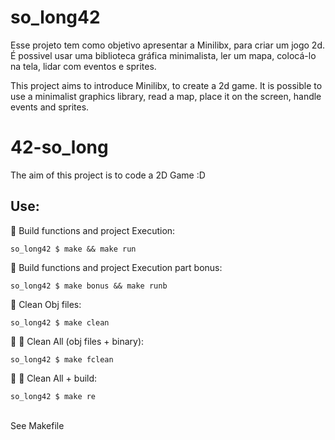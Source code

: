 # so_long42
Esse projeto tem como objetivo apresentar a Minilibx, para criar um jogo 2d. É possivel usar uma biblioteca gráfica minimalista, ler um mapa, colocá-lo na tela, lidar com eventos e sprites.

This project aims to introduce Minilibx, to create a 2d game.  It is possible to use a minimalist graphics library, read a map, place it on the screen, handle events and sprites. <br/>

# 42-so_long
The aim of this project is to code a 2D Game :D <br>
## Use:
🚧
Build functions and project Execution:<br/>
```
so_long42 $ make && make run
```
🚧
Build functions and project Execution part bonus:<br/>
```
so_long42 $ make bonus && make runb
```
🚿
Clean Obj files:<br/>
```
so_long42 $ make clean
```
🚿 🚿
Clean All (obj files + binary):<br/>
```
so_long42 $ make fclean
```
🚿 🚧
Clean All + build:<br/>
```
so_long42 $ make re
```
<br/>See Makefile

